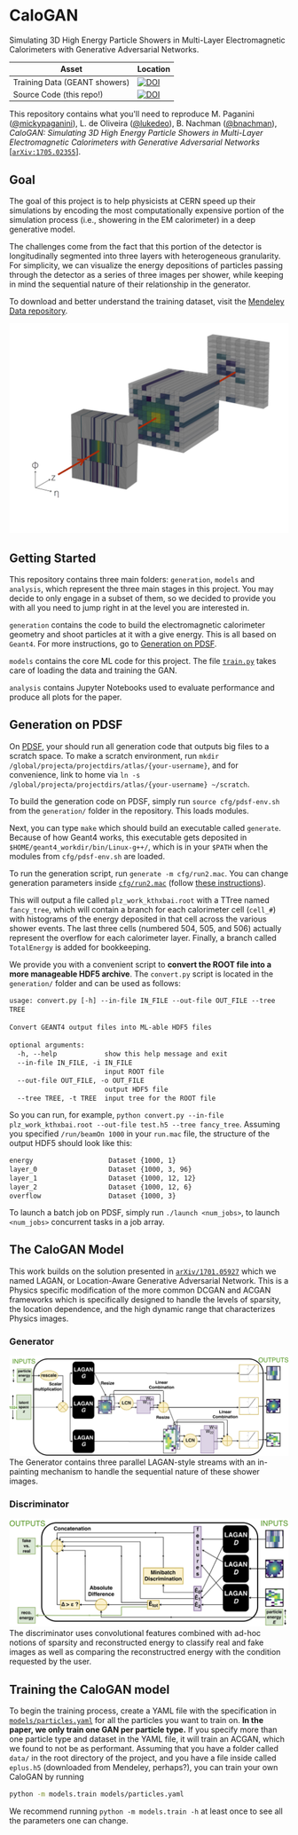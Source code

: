 # CaloGAN
Simulating 3D High Energy Particle Showers in Multi-Layer Electromagnetic Calorimeters with Generative Adversarial Networks.

| Asset  | Location |
| ------------- | ------------- |
| Training Data (GEANT showers) | [![DOI](https://zenodo.org/badge/DOI/10.17632/pvn3xc3wy5.1.svg)](https://doi.org/10.17632/pvn3xc3wy5.1)|
| Source Code (this repo!) | [![DOI](https://zenodo.org/badge/82329392.svg)](https://zenodo.org/badge/latestdoi/82329392)|

This repository contains what you'll need to reproduce M. Paganini ([@mickypaganini](https://github.com/mickypaganini)), L. de Oliveira ([@lukedeo](https://github.com/lukedeo)), B. Nachman ([@bnachman](https://github.com/bnachman)), _CaloGAN: Simulating 3D High Energy Particle Showers in Multi-Layer Electromagnetic Calorimeters with Generative Adversarial Networks_ [[`arXiv:1705.02355`](https://arxiv.org/abs/1705.02355)].

## Goal
The goal of this project is to help physicists at CERN speed up their simulations by encoding the most computationally expensive portion of the simulation process (i.e., showering in the EM calorimeter) in a deep generative model.

The challenges come from the fact that this portion of the detector is longitudinally segmented into three layers with heterogeneous granularity. For simplicity, we can visualize the energy depositions of particles passing through the detector as a series of three images per shower, while keeping in mind the sequential nature of their relationship in the generator. 

To download and better understand the training dataset, visit the [Mendeley Data repository](https://data.mendeley.com/datasets/pvn3xc3wy5/1).

![3D shower in the EM calorimeter](/figures/3d.jpg)

## Getting Started

This repository contains three main folders: `generation`, `models` and `analysis`, which represent the three main stages in this project. You may decide to only engage in a subset of them, so we decided to provide you with all you need to jump right in at the level you are interested in. 

`generation` contains the code to build the electromagnetic calorimeter geometry and shoot particles at it with a give energy. This is all based on `Geant4`. For more instructions, go to [Generation on PDSF](#generation-on-pdsf).

`models` contains the core ML code for this project. The file [`train.py`](https://github.com/hep-lbdl/CaloGAN/blob/master/models/train.py) takes care of loading the data and training the GAN. 

`analysis` contains Jupyter Notebooks used to evaluate performance and produce all plots for the paper.

## Generation on PDSF

On [PDSF](http://www.nersc.gov/users/computational-systems/pdsf/), your should run all generation code that outputs big files to a scratch space. To make a scratch environment, run `mkdir /global/projecta/projectdirs/atlas/{your-username}`, and for convenience, link to home via `ln -s /global/projecta/projectdirs/atlas/{your-username} ~/scratch`.

To build the generation code on PDSF, simply run `source cfg/pdsf-env.sh` from the `generation/` folder in the repository. This loads modules.

Next, you can type `make` which should build an executable called `generate`. Because of how Geant4 works, this executable gets deposited in `$HOME/geant4_workdir/bin/Linux-g++/`, which is in your `$PATH` when the modules from `cfg/pdsf-env.sh` are loaded.	

To run the generation script, run `generate -m cfg/run2.mac`. You can change generation parameters inside [`cfg/run2.mac`](https://github.com/hep-lbdl/CaloGAN/blob/master/generation/cfg/run2.mac) (follow [these instructions](https://geant4.web.cern.ch/geant4/UserDocumentation/UsersGuides/ForApplicationDeveloper/html/ch02s07.html)). 

This will output a file called `plz_work_kthxbai.root` with a TTree named `fancy_tree`, which will contain a branch for each calorimeter cell (`cell_#`) with histograms of the energy deposited in that cell across the various shower events. The last three cells (numbered 504, 505, and 506) actually represent the overflow for each calorimeter layer. Finally, a branch called `TotalEnergy` is added for bookkeeping. 

We provide you with a convenient script to **convert the ROOT file into a more manageable HDF5 archive**. The `convert.py` script is located in the `generation/` folder and can be used as follows:
```
usage: convert.py [-h] --in-file IN_FILE --out-file OUT_FILE --tree TREE

Convert GEANT4 output files into ML-able HDF5 files

optional arguments:
  -h, --help            show this help message and exit
  --in-file IN_FILE, -i IN_FILE
                        input ROOT file
  --out-file OUT_FILE, -o OUT_FILE
                        output HDF5 file
  --tree TREE, -t TREE  input tree for the ROOT file

```
So you can run, for example, `python convert.py --in-file plz_work_kthxbai.root --out-file test.h5 --tree fancy_tree`.
Assuming you specified `/run/beamOn 1000` in your `run.mac` file, the structure of the output HDF5 should look like this:
```
energy                   Dataset {1000, 1}
layer_0                  Dataset {1000, 3, 96}
layer_1                  Dataset {1000, 12, 12}
layer_2                  Dataset {1000, 12, 6}
overflow                 Dataset {1000, 3}
```
To launch a batch job on PDSF, simply run `./launch <num_jobs>`, to launch `<num_jobs>` concurrent tasks in a job array.

## The CaloGAN Model
This work builds on the solution presented in [`arXiv/1701.05927`](https://arxiv.org/abs/1701.05927) which we named LAGAN, or Location-Aware Generative Adversarial Network. This is a Physics specific modification of the more common DCGAN and ACGAN frameworks which is specifically designed to handle the levels of sparsity, the location dependence, and the high dynamic range that characterizes Physics images.

### Generator
![Generator](figures/caloGAN_gen.jpg)
The Generator contains three parallel LAGAN-style streams with an in-painting mechanism to handle the sequential nature of these shower images.
### Discriminator
![Discriminator](figures/caloGAN_discr_rev.jpg)
The discriminator uses convolutional features combined with ad-hoc notions of sparsity and reconstructed energy to classify real and fake images as well as comparing the reconstructred energy with the condition requested by the user.

## Training the CaloGAN model
To begin the training process, create a YAML file with the specification in [`models/particles.yaml`](https://github.com/hep-lbdl/CaloGAN/blob/master/models/particles.yaml) for all the particles you want to train on. **In the paper, we only train one GAN per particle type.** If you specify more than one particle type and dataset in the YAML file, it will train an ACGAN, which we found to not be as performant. Assuming that you have a folder called `data/` in the root directory of the project, and you have a file inside called `eplus.h5` (downloaded from Mendeley, perhaps?), you can train your own CaloGAN by running 

```bash
python -m models.train models/particles.yaml
```

We recommend running `python -m models.train -h` at least once to see all the parameters one can change. 

